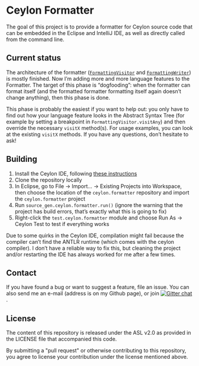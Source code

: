 Ceylon Formatter
================

The goal of this project is to provide a formatter for Ceylon source code that can be embedded in the Eclipse and IntelliJ IDE, as well as directly called from the command line.

Current status
--------------

The architecture of the formatter ([`FormattingVisitor`](source/ceylon/formatter/FormattingVisitor.ceylon) and [`FormattingWriter`](source/ceylon/formatter/FormattingWriter.ceylon)) is mostly finished. Now I’m adding more and more language features to the Formatter. The target of this phase is “dogfooding”: when the formatter can format itself (and the formatted formatter formatting itself again doesn’t change anything), then this phase is done.

This phase is probably the easiest if you want to help out: you only have to find out how your language feature looks in the Abstract Syntax Tree (for example by setting a breakpoint in `FormattingVisitor.visitAny`) and then override the necessary `visitX` method(s). For usage examples, you can look at the existing `visitX` methods. If you have any questions, don’t hesitate to ask!

Building
--------------------

1. Install the Ceylon IDE, following [these instructions](http://ceylon-lang.org/documentation/1.0/ide/install/)
2. Clone the repository locally
3. In Eclipse, go to File -> Import... -> Existing Projects into Workspace, then choose the location of the `ceylon.formatter` repository and import the `ceylon.formatter` project
4. Run `source_gen.ceylon.formatter.run()` (ignore the warning that the project has build errors, that’s exactly what this is going to fix)
5. Right-click the `test.ceylon.formatter` module and choose Run As -> Ceylon Test to test if everything works

Due to some quirks in the Ceylon IDE, compilation might fail because the compiler can’t find the ANTLR runtime (which comes with the ceylon compiler).
I don’t have a reliable way to fix this, but cleaning the project and/or restarting the IDE has always worked for me after a few times.

Contact
-------

If you have found a bug or want to suggest a feature, file an issue. You can also send me an e-mail (address is on my Github page), or join [![Gitter chat](https://badges.gitter.im/lucaswerkmeister/ceylon.formatter.png)](https://gitter.im/lucaswerkmeister/ceylon.formatter).

License
-------

The content of this repository is released under the ASL v2.0
as provided in the LICENSE file that accompanied this code.

By submitting a "pull request" or otherwise contributing to 
this repository, you agree to license your contribution under 
the license mentioned above.
